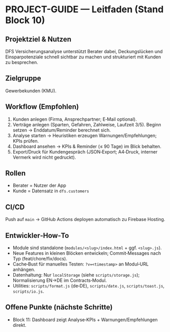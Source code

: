 # PROJECT-GUIDE — Leitfaden (Stand Block 10)

## Projektziel & Nutzen
DFS Versicherungsanalyse unterstützt Berater dabei, Deckungslücken und Einsparpotenziale schnell sichtbar zu machen und strukturiert mit Kunden zu besprechen.

## Zielgruppe
Gewerbekunden (KMU).

## Workflow (Empfohlen)
1. Kunden anlegen (Firma, Ansprechpartner; E‑Mail optional).
2. Verträge anlegen (Sparten, Gefahren, Zahlweise, Laufzeit 3/5). Beginn setzen → Enddatum/Reminder berechnet sich.
3. Analyse starten → Heuristiken erzeugen Warnungen/Empfehlungen; KPIs prüfen.
4. Dashboard ansehen → KPIs & Reminder (≤ 90 Tage) im Blick behalten.
5. Export/Druck für Kundengespräch (JSON‑Export; A4‑Druck, interner Vermerk wird nicht gedruckt).

## Rollen
- Berater = Nutzer der App
- Kunde = Datensatz in `dfs.customers`

## CI/CD
Push auf `main` → GitHub Actions deployen automatisch zu Firebase Hosting.

## Entwickler‑How‑To
- Module sind standalone (`modules/<slug>/index.html` + ggf. `<slug>.js`).
- Neue Features in kleinen Blöcken entwickeln; Commit‑Messages nach Typ (feat/chore/fix/docs).
- Cache‑Bust für manuelles Testen: `?v=<timestamp>` an Modul‑URL anhängen.
- Datenhaltung: Nur `localStorage` (siehe `scripts/storage.js`); Normalisierung EN→DE im Contracts‑Modul.
- Utilities: `scripts/format.js` (de‑DE), `scripts/date.js`, `scripts/toast.js`, `scripts/io.js`.

## Offene Punkte (nächste Schritte)
- Block 11: Dashboard zeigt Analyse‑KPIs + Warnungen/Empfehlungen direkt.
